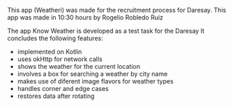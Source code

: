 This app (Weatheri) was made for the recruitment process for Daresay. This app was made in 10:30 hours by Rogelio Robledo Ruiz
 
The app Know Weather is developed as a test task for the Daresay
It concludes the following features:

- implemented on Kotlin
- uses okHttp for network calls
- shows the weather for the current location
- involves a box for searching a weather by city name
- makes use of diferent image flavors for weather types
- handles corner and edge cases
- restores data after rotating 
 
